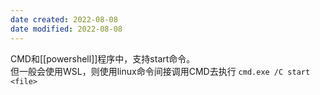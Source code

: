 ```yaml
---
date created: 2022-08-08
date modified: 2022-08-08
---
```


CMD和[[powershell]]程序中，支持start命令。  
但一般会使用WSL，则使用linux命令间接调用CMD去执行 `cmd.exe /C start <file>`
